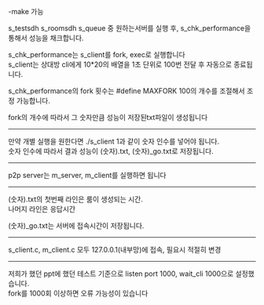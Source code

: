 -make 가능

s_testsdh
s_roomsdh
s_queue
중 원하는서버를 실행 후, 
s_chk_performance을 통해서 성능을 채크합니다.

s_chk_performance는 s_client를 fork, exec로 실행합니다  
s_client는 상대방 cli에게 10*20의 배열을 1초 단위로 100번 전달 후 자동으로 종료됩니다.  
  
s_chk_performance의 fork 횟수는
#define MAXFORK 100의 개수를 조절해서 조정 가능합니다.  
  
fork의 개수에 따라서 그 숫자만큼 성능이 저장된txt파일이 생성됩니다
***
만약 개별 실행을 원한다면 ./s_client 1과 같이 숫자 인수를 넣어야 됩니다.  
숫자 인수에 따라서 결과 성능이 (숫자).txt, (숫자)_go.txt로 저장됩니다.
***
p2p server는 m_server, m_client를 실행하면 됩니다
***
(숫자).txt의 첫번째 라인은 룸이 생성되는 시간.  
나머지 라인은 응답시간  
  
(숫자)_go.txt는 서버에 접속시간이 저장됩니다.
***
s_client.c, m_client.c 모두 127.0.0.1(내부망)에 접속, 필요시 적절히 변경
  
***
저희가 했던 ppt에 했던 테스트 기준으로 listen port 1000,  wait_cli 1000으로 설정했습니다.  
fork를 1000회 이상하면 오류 가능성이 있습니다
